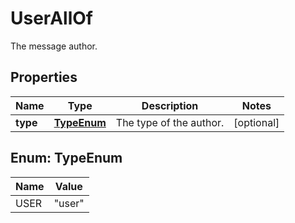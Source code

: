 

# UserAllOf

The message author.
## Properties

Name | Type | Description | Notes
------------ | ------------- | ------------- | -------------
**type** | [**TypeEnum**](#TypeEnum) | The type of the author. |  [optional]



## Enum: TypeEnum

Name | Value
---- | -----
USER | &quot;user&quot;



